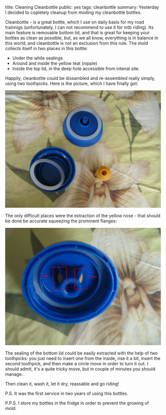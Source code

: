 title: Cleaning Cleanbottle
public: yes
tags: cleanbottle
summary: Yesterday I decided to copletely cleanup from moding my cleanbottle bottles.

Cleanbottle - is a great bottle, which I use on daily basis for my road
trainnigs (unfortunately, I can not recommend to use it for mtb riding). Its
main feature is removable bottom lid, and that is great for keeping your bottles
as clean as possible, but, as we all know, everything is in balance in this
world, and cleanbottle is not an exclusion from this rule. The mold collects
itself in two places in this bottle:

* Under the while sealings
* Around and inside the yellow teat (nipple)
* Inside the top lid, in the deep hole accessible from intenal site.

Happily, cleanbottle could be dissambled and re-assembled really
simply, using two toothpicks. Here is the picture, which I have finally got:

![service picture](/static/img/2013/06/10/cleanbottle-service.jpg)

The only difficult places were the extraction of the yellow nose - that should
be done be accurate squeezing the prominent flanges:

![squeeze here](/static/img/2013/06/10/cleanbottle-top-lid.jpg)

The sealing of the bottom lid could be easily extracted with the help of two
toothpicks: you just need to insert one from the inside, rise it a bit, insert
the second toothpick, and then make a circle move in order to turn it out. I
should admit, it's a quite tricky move, but in couple of minutes you should
manage.

Then clean it, wash it, let it dry, reassable and go riding!

P.S. It was the first service in two years of using this bottles.

P.P.S. I store my bottles in the fridge in order to prevent the growing of mold.

